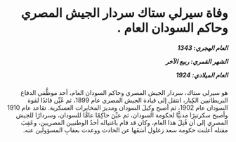 <h1 dir="rtl">وفاة سيرلي ستاك سردار الجيش المصري وحاكم السودان العام .</h1>

<h5 dir="rtl">العام الهجري:  1343

الشهر القمري: ربيع الآخر

العام الميلادي: 1924</h5>

<p dir="rtl">هو سيرلي ستاك، سردار الجيش المصري وحاكم السودان العام، أحد موظَّفي الدفاع البريطانيين الكِبار، انتقل إلى قيادة الجيش المصري عام 1899، ثم عُيِّن قائدًا لقوة السودان عام 1902، ثم أصبح وكيلَ السودان ومديرَ المخابرات العسكرية. تقاعد عام 1910 وأصبح سكرتيرًا مدنيًّا لحكومة السودان، ثم عيِّنَ حاكِمًا عامًّا للسودان، وسردارًا للجيش المصري إلى أن قُتِلَ هذا العام، وكان قد قام باغتياله أحدُ الوطنيين المصريين، وعَقِبَ مقتله أعلنت حكومة سعد زغلول أسَفَها عن الحادث ووعدت بعقابِ المسؤولين عنه.</p></br>
